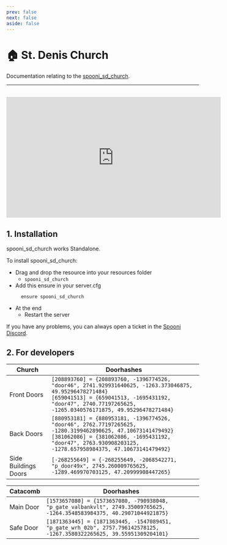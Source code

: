 ```yaml
---
prev: false
next: false
aside: false
---
```


# 🏠 St. Denis Church
Documentation relating to the [spooni_sd_church](https://spooni-mapping.tebex.io/package/6217600).

___
<br>
<iframe width="560" height="315" src="https://www.youtube.com/embed/_Xub-jivqwE?si=Zv5gh_xhPprgqJca" frameborder="0" allow="accelerometer; autoplay; clipboard-write; encrypted-media; gyroscope; picture-in-picture; web-share" referrerpolicy="strict-origin-when-cross-origin" allowfullscreen></iframe>

## 1. Installation
spooni_sd_church works Standalone.  

To install spooni_sd_church:
- Drag and drop the resource into your resources folder
  - `spooni_sd_church`
- Add this ensure in your server.cfg
  ```
    ensure spooni_sd_church
  ```
- At the end
  - Restart the server

If you have any problems, you can always open a ticket in the [Spooni Discord](https://discord.gg/spooni).

## 2. For developers
| Church                    | Doorhashes
|---------------------------|----------------------------------------------------------------------------------|
| Front Doors               | `[208893760] = {208893760, -1396774526, "door46", 2741.929931640625, -1263.373046875, 49.95296478271484}` <br> `[659041513] = {659041513, -1695431192, "door47", 2740.77197265625, -1265.0340576171875, 49.95296478271484}`
| Back Doors                | `[880953181] = {880953181, -1396774526, "door46", 2762.77197265625, -1280.3199462890625, 47.10673141479492}` <br> `[381062086] = {381062086, -1695431192, "door47", 2763.930908203125, -1278.657958984375, 47.10673141479492}`
| Side Buildings Doors      | `[-268255649] = {-268255649, -2068542271, "p_door49x", 2745.260009765625, -1289.469970703125, 47.20999908447265}`

| Catacomb                  | Doorhashes
|---------------------------|----------------------------------------------------------------------------------|
| Main Door                 | `[1573657080] = {1573657080, -790938048, "p_gate_valbankvlt", 2749.35009765625, -1264.3548583984375, 40.29071044921875}`
| Safe Door                 | `[1871363445] = {1871363445, -1547089451, "p_gate_wrh_02b", 2757.796142578125, -1267.3580322265625, 39.55951309204101}`